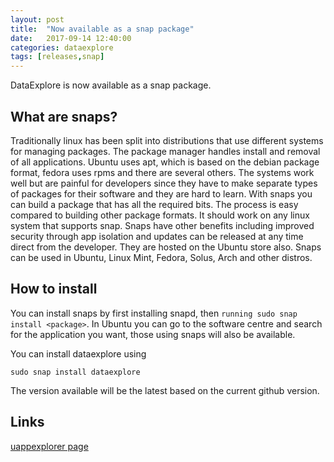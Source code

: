 ```yaml
---
layout: post
title:  "Now available as a snap package"
date:   2017-09-14 12:40:00
categories: dataexplore
tags: [releases,snap]
---
```


DataExplore is now available as a snap package.

## What are snaps?

Traditionally linux has been split into distributions that use different systems for managing packages. The package manager handles install and removal of all applications. Ubuntu uses apt, which is based on the debian package format, fedora uses rpms and there are several others. The systems work well but are painful for developers since they have to make separate types of packages for their software and they are hard to learn. With snaps you can build a package that has all the required bits. The process is easy compared to building other package formats. It should work on any linux system that supports snap. Snaps have other benefits including improved security through app isolation and updates can be released at any time direct from the developer. They are hosted on the Ubuntu store also. Snaps can be used in Ubuntu, Linux Mint, Fedora, Solus, Arch and other distros.

## How to install

You can install snaps by first installing snapd, then ```running sudo snap install <package>```.
In Ubuntu you can go to the software centre and search for the application you want, those using snaps will also be available.

You can install dataexplore using

```sudo snap install dataexplore```

The version available will be the latest based on the current github version.

## Links

[uappexplorer page](https://uappexplorer.com/snap/ubuntu/dataexplore)
